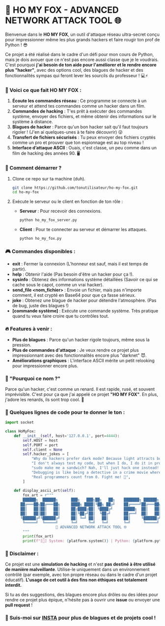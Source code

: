 


# 🦊 HO MY FOX - ADVANCED NETWORK ATTACK TOOL 🌐

Bienvenue dans le **HO MY FOX**, un outil d'attaque réseau ultra-secret conçu pour impressionner même les plus grands hackers et faire rougir ton prof de Python ! 😎

Ce projet a été réalisé dans le cadre d'un défi pour mon cours de Python, mais je dois avouer que ce n'est pas encore aussi classe que je le voudrais. C'est pourquoi **j'ai besoin de ton aide pour l'améliorer et le rendre encore plus "hacker"**, avec des options cool, des blagues de hacker et des fonctionnalités sympas qui feront lever les sourcils du professeur ! 💻⚡

### 📸 Voici ce que fait **HO MY FOX** :
1. **Écoute les commandes réseau** : Ce programme se connecte à un serveur et attend tes commandes comme un hacker dans un film.
2. **Commandes de hacking** : T'es prêt à exécuter des commandes système, envoyer des fichiers, et même obtenir des informations sur le système à distance.
3. **Blagues de hacker** : Parce qu'un bon hacker sait qu'il faut toujours rigoler ! (J'en ai quelques-unes à te faire découvrir) 😜
4. **Transfert de fichiers sécurisés** : Tu peux envoyer des fichiers cryptés comme un pro et prouver que ton espionnage est au top niveau !
5. **Interface d’attaque ASCII** : Ouais, c'est classe, un peu comme dans un film de hacking des années 90. 🖥️

### 🚀 Comment démarrer ?
1. Clone ce repo sur ta machine (duh).
   ```bash
   git clone https://github.com/tonutilisateur/ho-my-fox.git
   cd ho-my-fox
   ```

2. Exécute le serveur ou le client en fonction de ton rôle :
   - **Serveur** : Pour recevoir des connexions.
     ```bash
     python ho_my_fox_server.py
     ```
   - **Client** : Pour te connecter au serveur et démarrer les attaques.
     ```bash
     python ho_my_fox.py


### 🎮 Commandes disponibles :
- **exit** : Fermer la connexion (L'honneur est sauf, mais il est temps de partir).
- **help** : Obtenir l'aide (Pas besoin d'être un hacker pour ça !).
- **sysinfo** : Obtenez des informations système détaillées (Savoir ce qui se cache sous le capot, comme un vrai hacker).
- **send_file <nom_fichier>** : Envoie un fichier, mais pas n'importe comment, il est crypté en Base64 pour que ça fasse sérieux.
- **joke** : Obtenez une blague de hacker pour détendre l'atmosphère. (Pas de bug, juste des blagues !)
- **[commande système]** : Exécute une commande système. Très pratique quand tu veux faire croire que tu contrôles tout.

### 🔥 Features à venir :
- **Plus de blagues** : Parce qu'un hacker rigole toujours, même sous la pression.
- **Plus de commandes d'attaque** : Je veux rendre ce projet plus impressionnant avec des fonctionnalités encore plus "darknet" 😈.
- **Améliorations graphiques** : L'interface ASCII mérite un petit relooking pour impressionner encore plus.

### 🦊 "Pourquoi ce nom ?"  
Parce qu'un hacker, c'est comme un renard. Il est rapide, rusé, et souvent imprévisible. C'est pour ça que j'ai appelé ce projet **"HO MY FOX"**. En plus, j'adore les renards, ils sont trop cool. 🦊

### 📌 Quelques lignes de code pour te donner le ton :

```python
import socket

class HoMyFox:
    def __init__(self, host='127.0.0.1', port=4444):
        self.HOST = host
        self.PORT = port
        self.client = None
        self.hacker_jokes = [
            "Why do hackers prefer dark mode? Because light attracts bugs! 🐛",
            "I don't always test my code, but when I do, I do it in production. 😎",
            "sudo make me a sandwich? Nah, I'll just hack one instead! 🥪",
            "Debugging is like being a detective in a crime movie where you're also the murderer. 🕵️‍♂️",
            "Real programmers count from 0. Fight me! 👊",
        ]
    
    def display_ascii_art(self):
        fox_art = r"""
        ██████╗  ██████╗      ███╗   ███╗██╗   ██╗    ███████╗ ██████╗ ██╗  ██╗
       ██╔═══██╗██╔═══██╗     ████╗ ████║╚██╗ ██╔╝    ██╔════╝██╔═══██╗╚██╗██╔╝
       ██║   ██║██║   ██║     ██╔████╔██║ ╚████╔╝     █████╗  ██║   ██║ ╚███╔╝ 
       ██║   ██║██║   ██║     ██║╚██╔╝██║  ╚██╔╝      ██╔══╝  ██║   ██║ ██╔██╗ 
       ╚██████╔╝╚██████╔╝     ██║ ╚═╝ ██║   ██║       ██║     ╚██████╔╝██╔╝ ██╗
        ╚═════╝  ╚═════╝      ╚═╝     ╚═╝   ╚═╝       ╚═╝      ╚═════╝ ╚═╝  ╚═╝
                       🦊 ADVANCED NETWORK ATTACK TOOL 🌐
        """
        print(fox_art)
        print(f"[🦊] System: {platform.system()} | Python: {platform.python_version()}\n")
```

### 🚨 Disclaimer :
Ce projet est une **simulation de hacking** et n'est **pas destiné à être utilisé de manière malveillante**. Utilise-le uniquement dans un environnement contrôlé (par exemple, avec ton propre réseau ou dans le cadre d'un projet éducatif). **L'usage de cet outil à des fins non éthiques est totalement interdit.**

Si tu as des suggestions, des blagues encore plus drôles ou des idées pour rendre ce projet plus épique, n'hésite pas à ouvrir une **issue** ou envoyer une **pull request** !

### 📢 Suis-moi sur [INSTA](https://www.instagram.com/i_am_the_fox_coder/) pour plus de blagues et de projets cool !
